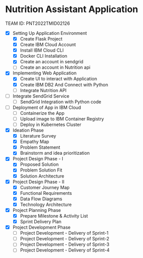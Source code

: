 # Nutrition Assistant Application

TEAM ID: PNT2022TMID02126

- [x] Setting Up Application Environment
  - [x] Create Flask Project
  - [x] Create IBM Cloud Account
  - [x] Install IBM Cloud CLI
  - [x] Docker CLI Installation
  - [x] Create an account in sendgrid
  - [ ] Create an account in Nutrition api
- [x] Implementing Web Application
  - [x] Create UI to interact with Application
  - [x] Create IBM DB2 And Connect with Python
  - [ ] Integrate Nutrition API
- [ ] Integrate SendGrid Service
  - [ ] SendGrid Integration with Python code
- [ ] Deployment of App in IBM Cloud
  - [ ] Containerize the App
  - [ ] Upload image to IBM Container Registry
  - [ ] Deploy in Kubernetes Cluster
- [x] Ideation Phase
  - [x] Literature Survey
  - [x] Empathy Map
  - [x] Problem Statement
  - [x] Brainstorm and idea prioritization
- [x] Project Design Phase - I
  - [x] Proposed Solution
  - [x] Problem Solution Fit
  - [x] Solution Architecture
- [x] Project Design Phase - II
  - [x] Customer Journey Map
  - [x] Functional Requirements
  - [x] Data Flow Diagrams
  - [x] Technology Architecture
- [x] Project Planning Phase
  - [x] Prepare Milestone & Activity List
  - [x] Sprint Delivery Plan
- [x] Project Development Phase
  - [ ] Project Development - Delivery of Sprint-1
  - [ ] Project Development - Delivery of Sprint-2
  - [ ] Project Development - Delivery of Sprint-3
  - [ ] Project Development - Delivery of Sprint-4
